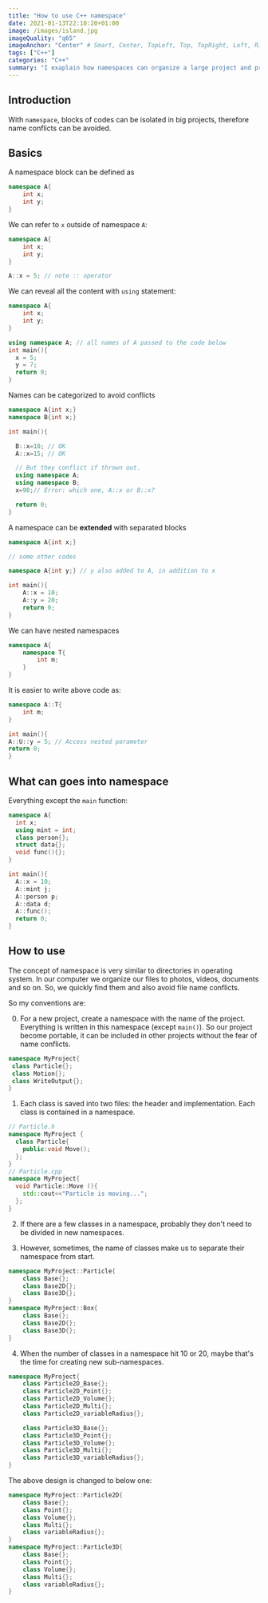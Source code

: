 ```yaml
---
title: "How to use C++ namespace"
date: 2021-01-13T22:10:20+01:00
image: /images/island.jpg
imageQuality: "q65"
imageAnchor: "Center" # Smart, Center, TopLeft, Top, TopRight, Left, Right, BottomLeft, Bottom, BottomRight.
tags: ["C++"]
categories: "C++" 
summary: "I exaplain how namespaces can organize a large project and prevent name conflicts. "
---
```


## Introduction

With `namespace`, blocks of codes can be isolated in big projects, therefore name conflicts can be avoided.

## Basics

A namespace block can be defined as

```cpp
namespace A{
    int x;
    int y;
} 
```
We can refer to `x` outside of namespace `A`:

```cpp
namespace A{
    int x;
    int y;
} 

A::x = 5; // note :: operator
```

We can reveal all the content with `using` statement:

```cpp
namespace A{
    int x;
    int y;
} 

using namespace A; // all names of A passed to the code below
int main(){
  x = 5; 
  y = 7;
  return 0;
}
```


Names can be categorized to avoid conflicts

```cpp
namespace A{int x;} 
namespace B{int x;} 

int main(){

  B::x=10; // OK
  A::x=15; // OK

  // But they conflict if thrown out.
  using namespace A;
  using namespace B;
  x=98;// Error: which one, A::x or B::x?

  return 0;
}
```

A namespace can be **extended** with separated blocks

```cpp
namespace A{int x;} 

// some other codes

namespace A{int y;} // y also added to A, in addition to x

int main(){
    A::x = 10;
    A::y = 20;
    return 0;
}
```

We can have nested namespaces

```cpp
namespace A{
    namespace T{
        int m;
    }
} 
```

It is easier to write above code as:

```cpp
namespace A::T{
    int m;
}

int main(){
A::U::y = 5; // Access nested parameter 
return 0;
}
```
## What can goes into namespace

Everything except the `main` function: 

```cpp
namespace A{
  int x; 
  using mint = int;
  class person{};
  struct data{};
  void func(){};
} 

int main(){
  A::x = 10;
  A::mint j;
  A::person p;
  A::data d;
  A::func();
  return 0;
}
```


## How to use

The concept of namespace is very similar to directories in operating system. In our computer we organize our files to photos, videos, documents and so on. So, we quickly find them and also avoid file name conflicts.

So my conventions are:


0. For a new project, create a namespace with the name of the project. Everything is written in this namespace (except `main()`). So our project become portable, it can be included in other projects without the fear of name conflicts.

```cpp
namespace MyProject{
 class Particle{};
 class Motion{};
 class WriteOutput{};
}
```
1. Each class is saved into two files: the header and implementation. Each class is contained in a namespace.

```cpp
// Particle.h
namespace MyProject {
  class Particle{
    public:void Move();
  };
}
// Particle.cpp
namespace MyProject{
  void Particle::Move (){
    std::cout<<"Particle is moving...";
  };
}
```

2. If there are a few classes in a namespace, probably they don't need to be divided in new namespaces.

3. However, sometimes, the name of classes make us to separate their namespace from start.

```cpp
namespace MyProject::Particle{
    class Base{};
    class Base2D{};
    class Base3D{};
}
namespace MyProject::Box{
    class Base{};
    class Base2D{};
    class Base3D{};
}
```

4. When the number of classes in a namespace hit 10 or 20, maybe that's the time for creating new sub-namespaces.

```cpp
namespace MyProject{
    class Particle2D_Base{};
    class Particle2D_Point{};
    class Particle2D_Volume{};
    class Particle2D_Multi{};
    class Particle2D_variableRadius{};

    class Particle3D_Base{};
    class Particle3D_Point{};
    class Particle3D_Volume{};
    class Particle3D_Multi{};
    class Particle3D_variableRadius{};
}
```
The above design is changed to below one:

```cpp
namespace MyProject::Particle2D{
    class Base{};
    class Point{};
    class Volume{};
    class Multi{};
    class variableRadius{};
}
namespace MyProject::Particle3D{
    class Base{};
    class Point{};
    class Volume{};
    class Multi{};
    class variableRadius{};
}
```



